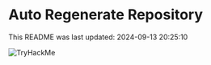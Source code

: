 # Auto Regenerate Repository

This README was last updated: 2024-09-13 20:25:10

 ![TryHackMe](https://tryhackme.com/badge/533634)